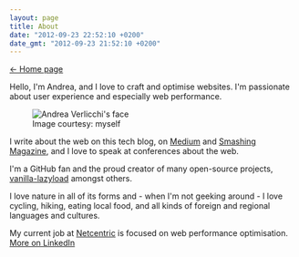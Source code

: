 ```yaml
---
layout: page
title: About
date: "2012-09-23 22:52:10 +0200"
date_gmt: "2012-09-23 21:52:10 +0200"
---
```


<nav class="post-back post-back--top">
  <a href="/">&larr; Home page</a>
</nav>

Hello, I'm Andrea, and I love to craft and optimise websites. I'm passionate about user experience and especially web performance. 

<figure class="about-face">
  <div class="about-face__spacer">
  <img alt="Andrea Verlicchi's face" src="/assets/pages-images/andrea-verlicchi-face__1x.jpg" srcset="/assets/pages-images/andrea-verlicchi-face__1x.jpg 1x, /assets/pages-images/andrea-verlicchi-face__2x.jpg 2x" class="about-face__image">
  </div>
  <figcaption>Image courtesy: myself</figcaption>
</figure>

I write about the web on this tech blog, on [Medium](https://medium.com/@andrea.verlicchi) and [Smashing Magazine](https://www.smashingmagazine.com/author/andrea-verlicchi/), and I love to speak at conferences about the web.

I'm a GitHub fan and the proud creator of many open-source projects, [vanilla-lazyload](https://github.com/verlok/vanilla-lazyload) amongst others. 

I love nature in all of its forms and - when I'm not geeking around - I love cycling, hiking, eating local food, and all kinds of foreign and regional languages and cultures.

My current job at [Netcentric](https://www.netcentric.biz) is focused on web performance optimisation. [More on LinkedIn](https://linkedin.com/in/andreaverlicchi)
